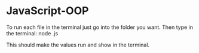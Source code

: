 # JavaScript-OOP

To run each file in the terminal just go into the folder you want. Then type in the terminal: 
node <filename>.js

This should make the values run and show in the terminal.